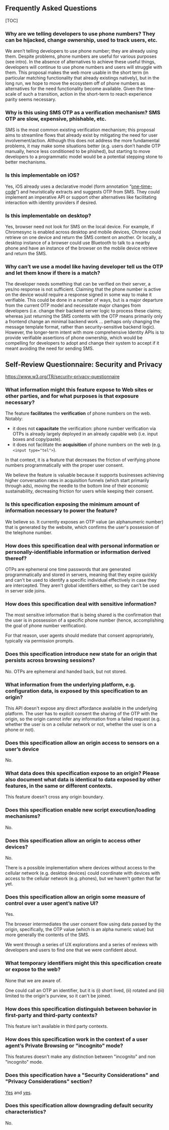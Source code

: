 
## Frequently Asked Questions

[TOC]

### Why are we telling developers to use phone numbers? They can be hijacked, change ownership, used to track users, etc.

We aren’t telling developers to use phone number; they are already using them. Despite problems, phone numbers are useful for various purposes (see intro). In the absence of alternatives to achieve these useful things, developers will continue to use phone numbers and users will struggle with them. This proposal makes the web more usable in the short term (in particular matching functionality that already existings natively), but in the long run, we hope to move the ecosystem off of phone numbers as alternatives for the need functionality become available. Given the time-scale of such a transition, action in the short-term to reach experience parity seems necessary.

### Why is this using SMS OTP as a verification mechanism? SMS OTP are slow, expensive, phishable, etc.

SMS is the most common existing verification mechanism; this proposal aims to streamline flows that already exist by mitigating the need for user involvement/action. Although this does not address the more fundamental problems, it may make some situations better (e.g. users don’t handle OTP manually, hence less conditioned to be phished), but starting to move developers to a programmatic model would be a potential stepping stone to better mechanisms.

### Is this implementable on iOS?

Yes, iOS already uses a declarative model (form annotation “[one-time-code](https://developer.apple.com/documentation/security/password_autofill/enabling_password_autofill_on_an_html_input_element)”) and heuristically extracts and suggests OTP from SMS. They could implement an imperative API or support other alternatives like facilitating interaction with identity providers if desired.

### Is this implementable on desktop?

Yes, browser need not look for SMS on the local device. For example, if Chromesync is enabled across desktop and mobile devices, Chrome could retrieve on one device and return the SMS content on another. Or locally, a desktop instance of a browser could use Bluetooth to talk to a nearby phone and have an instance of the browser on the mobile device retrieve and return the SMS.

### Why can’t we use a model like having developer tell us the OTP and let them know if there is a match?

The developer needs something that can be verified on their server, a yes/no response is not sufficient. Claiming that the phone number is active on the device would require a response signed in some way to make it verifiable. This could be done in a number of ways, but is a major departure from the current OTP model and necessitate major changes from developers (i.e. change their backend server logic to process these claims; whereas just returning the SMS contents with the OTP means primarily only a frontend change an minimal backend work ... perhaps only changing the message template format, rather than security-sensitive backend logic). However, the longer-term intent with more comprehensive Identity APIs is to provide verifiable assertions of phone ownership, which would be compelling for developers to adopt and change their system to accept if it meant avoiding the need for sending SMS.

## Self-Review Questionnaire: Security and Privacy

https://www.w3.org/TR/security-privacy-questionnaire

### What information might this feature expose to Web sites or other parties, and for what purposes is that exposure necessary?

The feature **facilitates** the **verification** of phone numbers on the web.  Notably:

* it does not **capacitate** the verification: phone number verification via OTPs is already largely deployed in an already capable web (i.e. input boxes and copy/paste).
* it does not facilitate the **acquisition** of phone numbers on the web (e.g. `<input type="tel">`).

In that context, it is a feature that decreases the friction of verifying phone numbers programmatically with the proper user consent.

We believe the feature is valuable because it supports businesses achieving higher conversation rates in acquisition funnels (which start primarily through ads), moving the needle to the bottom line of their economic sustainability, decreasing friction for users while keeping their consent.

### Is this specification exposing the minimum amount of information necessary to power the feature?

We believe so. It currently exposes an OTP value (an alphanumeric number) that is generated by the website, which confirms the user's possession of the telephone number.

### How does this specification deal with personal information or personally-identifiable information or information derived thereof?

OTPs are ephemeral one time passwords that are generated programmatically and stored in servers, meaning that they expire quickly and can't be used to identify a specific individual effectively in case they are intercepted. They aren't global identifiers either, so they can't be used in server side joins.

### How does this specification deal with sensitive information?

The most sensitive information that is being shared is the confirmation that the user is in possession of a specific phone number (hence, accomplishing the goal of phone number verification).

For that reason, user agents should mediate that consent appropriately, typically via permission prompts.

### Does this specification introduce new state for an origin that persists across browsing sessions?

No. OTPs are ephemeral and handed back, but not stored.

### What information from the underlying platform, e.g. configuration data, is exposed by this specification to an origin?

This API doesn't expose any direct affordance available in the underlying platform. The user has to explicit consent the sharing of the OTP with the origin, so the origin cannot infer any information from a failed request (e.g. whether the user is on a cellular network or not, whether the user is on a phone or not).

### Does this specification allow an origin access to sensors on a user’s device

No.

### What data does this specification expose to an origin? Please also document what data is identical to data exposed by other features, in the same or different contexts.

This feature doesn't cross any origin boundary.

### Does this specification enable new script execution/loading mechanisms?

No.

### Does this specification allow an origin to access other devices?

No.

There is a possible implementation where devices without access to the cellular network (e.g. desktop devices) could coordinate with devices with access to the cellular network (e.g. phones), but we haven't gotten that far yet.

### Does this specification allow an origin some measure of control over a user agent’s native UI?

Yes. 

The browser intermediates the user consent flow using data passed by the origin, specifically, the OTP value (which is an alpha numeric value) but more generally the contents of the SMS.

We went through a series of UX explorations and a series of reviews with developers and users to find one that we were confident about. 

### What temporary identifiers might this this specification create or expose to the web?

None that we are aware of.

One could call an OTP an identifier, but it is (i) short lived, (ii) rotated and (iii) limited to the origin's purview, so it can't be joined.

### How does this specification distinguish between behavior in first-party and third-party contexts?

This feature isn't available in third party contexts.

### How does this specification work in the context of a user agent’s Private Browsing or "incognito" mode?

This features doesn't make any distinction between "incognito" and non "incognito" mode.

### Does this specification have a "Security Considerations" and "Privacy Considerations" section?

[Yes]([https://wicg.github.io/WebOTP/#security](https://wicg.github.io/WebOTP/#security)) and [yes]([https://wicg.github.io/WebOTP/#privacy](https://wicg.github.io/WebOTP/#privacy)).

### Does this specification allow downgrading default security characteristics?

No.